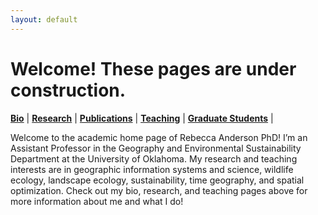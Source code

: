 ```yaml
---
layout: default
---
```

# Welcome! These pages are under construction.

**[Bio](./bio.md)** |
**[Research](./research.md)** |
**[Publications](./publications.md)** |
**[Teaching](./teaching.md)** |
**[Graduate Students](./graduate_students.md)** |

Welcome to the academic home page of Rebecca Anderson PhD! I’m an Assistant Professor in the Geography and Environmental Sustainability Department at the University of Oklahoma. My research and teaching interests are in geographic information systems and science, wildlife ecology, landscape ecology, sustainability, time geography, and spatial optimization. Check out my bio, research, and teaching pages above for more information about me and what I do!
